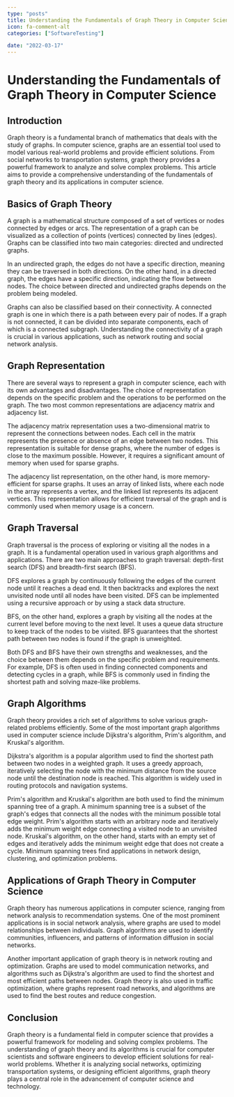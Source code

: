 ```yaml
---
type: "posts"
title: Understanding the Fundamentals of Graph Theory in Computer Science
icon: fa-comment-alt
categories: ["SoftwareTesting"]

date: "2022-03-17"
---
```




# Understanding the Fundamentals of Graph Theory in Computer Science

## Introduction

Graph theory is a fundamental branch of mathematics that deals with the study of graphs. In computer science, graphs are an essential tool used to model various real-world problems and provide efficient solutions. From social networks to transportation systems, graph theory provides a powerful framework to analyze and solve complex problems. This article aims to provide a comprehensive understanding of the fundamentals of graph theory and its applications in computer science.

## Basics of Graph Theory

A graph is a mathematical structure composed of a set of vertices or nodes connected by edges or arcs. The representation of a graph can be visualized as a collection of points (vertices) connected by lines (edges). Graphs can be classified into two main categories: directed and undirected graphs.

In an undirected graph, the edges do not have a specific direction, meaning they can be traversed in both directions. On the other hand, in a directed graph, the edges have a specific direction, indicating the flow between nodes. The choice between directed and undirected graphs depends on the problem being modeled.

Graphs can also be classified based on their connectivity. A connected graph is one in which there is a path between every pair of nodes. If a graph is not connected, it can be divided into separate components, each of which is a connected subgraph. Understanding the connectivity of a graph is crucial in various applications, such as network routing and social network analysis.

## Graph Representation

There are several ways to represent a graph in computer science, each with its own advantages and disadvantages. The choice of representation depends on the specific problem and the operations to be performed on the graph. The two most common representations are adjacency matrix and adjacency list.

The adjacency matrix representation uses a two-dimensional matrix to represent the connections between nodes. Each cell in the matrix represents the presence or absence of an edge between two nodes. This representation is suitable for dense graphs, where the number of edges is close to the maximum possible. However, it requires a significant amount of memory when used for sparse graphs.

The adjacency list representation, on the other hand, is more memory-efficient for sparse graphs. It uses an array of linked lists, where each node in the array represents a vertex, and the linked list represents its adjacent vertices. This representation allows for efficient traversal of the graph and is commonly used when memory usage is a concern.

## Graph Traversal

Graph traversal is the process of exploring or visiting all the nodes in a graph. It is a fundamental operation used in various graph algorithms and applications. There are two main approaches to graph traversal: depth-first search (DFS) and breadth-first search (BFS).

DFS explores a graph by continuously following the edges of the current node until it reaches a dead end. It then backtracks and explores the next unvisited node until all nodes have been visited. DFS can be implemented using a recursive approach or by using a stack data structure.

BFS, on the other hand, explores a graph by visiting all the nodes at the current level before moving to the next level. It uses a queue data structure to keep track of the nodes to be visited. BFS guarantees that the shortest path between two nodes is found if the graph is unweighted.

Both DFS and BFS have their own strengths and weaknesses, and the choice between them depends on the specific problem and requirements. For example, DFS is often used in finding connected components and detecting cycles in a graph, while BFS is commonly used in finding the shortest path and solving maze-like problems.

## Graph Algorithms

Graph theory provides a rich set of algorithms to solve various graph-related problems efficiently. Some of the most important graph algorithms used in computer science include Dijkstra's algorithm, Prim's algorithm, and Kruskal's algorithm.

Dijkstra's algorithm is a popular algorithm used to find the shortest path between two nodes in a weighted graph. It uses a greedy approach, iteratively selecting the node with the minimum distance from the source node until the destination node is reached. This algorithm is widely used in routing protocols and navigation systems.

Prim's algorithm and Kruskal's algorithm are both used to find the minimum spanning tree of a graph. A minimum spanning tree is a subset of the graph's edges that connects all the nodes with the minimum possible total edge weight. Prim's algorithm starts with an arbitrary node and iteratively adds the minimum weight edge connecting a visited node to an unvisited node. Kruskal's algorithm, on the other hand, starts with an empty set of edges and iteratively adds the minimum weight edge that does not create a cycle. Minimum spanning trees find applications in network design, clustering, and optimization problems.

## Applications of Graph Theory in Computer Science

Graph theory has numerous applications in computer science, ranging from network analysis to recommendation systems. One of the most prominent applications is in social network analysis, where graphs are used to model relationships between individuals. Graph algorithms are used to identify communities, influencers, and patterns of information diffusion in social networks.

Another important application of graph theory is in network routing and optimization. Graphs are used to model communication networks, and algorithms such as Dijkstra's algorithm are used to find the shortest and most efficient paths between nodes. Graph theory is also used in traffic optimization, where graphs represent road networks, and algorithms are used to find the best routes and reduce congestion.

## Conclusion

Graph theory is a fundamental field in computer science that provides a powerful framework for modeling and solving complex problems. The understanding of graph theory and its algorithms is crucial for computer scientists and software engineers to develop efficient solutions for real-world problems. Whether it is analyzing social networks, optimizing transportation systems, or designing efficient algorithms, graph theory plays a central role in the advancement of computer science and technology.